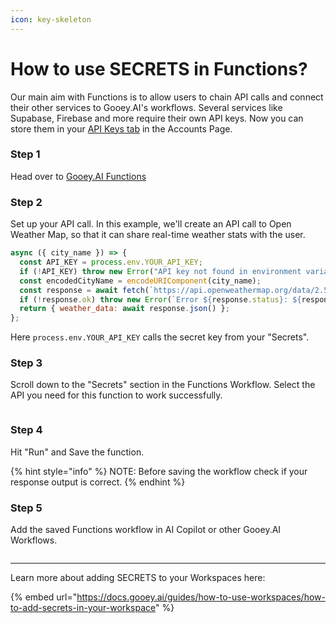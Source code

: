 ```yaml
---
icon: key-skeleton
---
```


# How to use SECRETS in Functions?

Our main aim with Functions is to allow users to chain API calls and connect their other services to Gooey.AI's workflows. Several services like Supabase, Firebase and more require their own API keys. Now you can store them in your [API Keys tab](https://gooey.ai/account/api-keys/) in the Accounts Page.&#x20;

### Step 1

Head over to [Gooey.AI Functions](https://gooey.ai/functions)

### **Step 2**

Set up your API call. In this example, we'll create an API call to Open Weather Map, so that it can share real-time weather stats with the user.&#x20;

```javascript
async ({ city_name }) => {
  const API_KEY = process.env.YOUR_API_KEY;
  if (!API_KEY) throw new Error("API key not found in environment variables.");
  const encodedCityName = encodeURIComponent(city_name);
  const response = await fetch(`https://api.openweathermap.org/data/2.5/weather?q=${encodedCityName}&appid=${API_KEY}&units=metric`);
  if (!response.ok) throw new Error(`Error ${response.status}: ${response.statusText}`);
  return { weather_data: await response.json() };
};
```

Here `process.env.YOUR_API_KEY` calls the secret key from your "Secrets".&#x20;

### Step 3

Scroll down to the "Secrets" section in the Functions Workflow. Select the API you need for this function to work successfully. &#x20;

<figure><img src="../../.gitbook/assets/Screen Recording 2025-01-06 at 3.00.32 PM processed.gif" alt=""><figcaption></figcaption></figure>

### Step 4

Hit "Run" and Save the function.&#x20;

{% hint style="info" %}
NOTE:  Before saving the workflow check if your response output is correct.
{% endhint %}

### Step 5

Add the saved Functions workflow in AI Copilot or other Gooey.AI Workflows.&#x20;

<figure><img src="../../.gitbook/assets/Screen Recording 2025-01-06 at 3.15.23 PM processed.gif" alt=""><figcaption></figcaption></figure>

***



Learn more about adding SECRETS to your Workspaces here:

{% embed url="https://docs.gooey.ai/guides/how-to-use-workspaces/how-to-add-secrets-in-your-workspace" %}



